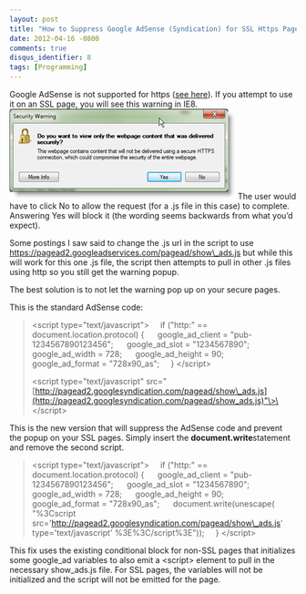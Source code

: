 ```yaml
---
layout: post
title: "How to Suppress Google AdSense (Syndication) for SSL Https Pages"
date: 2012-04-16 -0800
comments: true
disqus_identifier: 8
tags: [Programming]
---
```

Google AdSense is not supported for https ([see
here](https://www.google.com/adsense/support/bin/answer.py?hl=en&answer=10528)).
If you attempt to use it on an SSL page, you will see this warning in
IE8.[![Image1](/images/blogs_webguild_com/gary/WindowsLiveWriter/HowtoSuppressGoogleAdsenseSyndicationfor_B0ED/Image1_thumb.png "Image1")](/images/blogs_webguild_com/gary/WindowsLiveWriter/HowtoSuppressGoogleAdsenseSyndicationfor_B0ED/Image1_2.png)
The user would have to click No to allow the request (for a .js file in
this case) to complete. Answering Yes will block it (the wording seems
backwards from what you’d expect).

Some postings I saw said to change the .js url in the script to use
https://pagead2.googleadservices.com/pagead/show\_ads.js but while this
will work for this one .js file, the script then attempts to pull in
other .js files using http so you still get the warning popup.

The best solution is to not let the warning pop up on your secure pages.

This is the standard AdSense code:

> \<script type="text/javascript"\> 
>      if ("http:" == document.location.protocol) { 
>       google\_ad\_client = "pub-1234567890123456"; 
>       google\_ad\_slot = "1234567890"; 
>       google\_ad\_width = 728; 
>       google\_ad\_height = 90; 
>       google\_ad\_format = "728x90\_as"; 
>      } 
>  \</script\>
>
> \<script type="text/javascript"
> src="[http://pagead2.googlesyndication.com/pagead/show\_ads.js](http://pagead2.googlesyndication.com/pagead/show_ads.js)"\>\</script\>
> 
This is the new version that will suppress the AdSense code and prevent
the popup on your SSL pages. Simply insert the
**document.write**statement and remove the second script.

> \<script type="text/javascript"\> 
>      if ("http:" == document.location.protocol) { 
>       google\_ad\_client = "pub-1234567890123456"; 
>       google\_ad\_slot = "1234567890"; 
>       google\_ad\_width = 728; 
>       google\_ad\_height = 90; 
>       google\_ad\_format = "728x90\_as"; 
>       document.write(unescape( 
>          "%3Cscript
> src='http://pagead2.googlesyndication.com/pagead/show\_ads.js'
> type='text/javascript' %3E%3C/script%3E")); 
>      } 
>  \</script\>

This fix uses the existing conditional block for non-SSL pages that
initializes some google\_ad variables to also emit a \<script\> element
to pull in the necessary show\_ads.js file. For SSL pages, the variables
will not be initialized and the script will not be emitted for the page.

